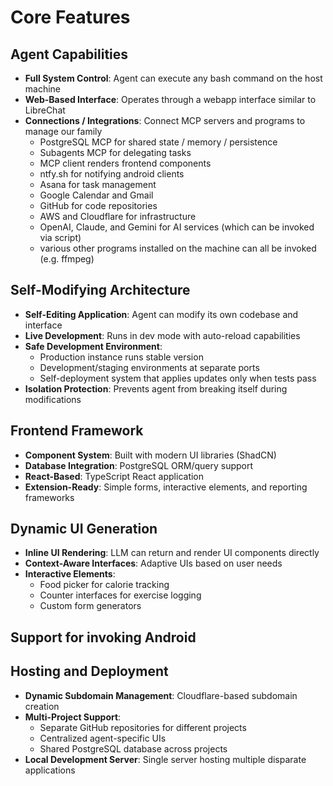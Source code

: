 # Core Features

## Agent Capabilities

- **Full System Control**: Agent can execute any bash command on the host machine
- **Web-Based Interface**: Operates through a webapp interface similar to LibreChat
- **Connections / Integrations**: Connect MCP servers and programs to manage our family
  - PostgreSQL MCP for shared state / memory / persistence
  - Subagents MCP for delegating tasks
  - MCP client renders frontend components
  - ntfy.sh for notifying android clients
  - Asana for task management
  - Google Calendar and Gmail
  - GitHub for code repositories
  - AWS and Cloudflare for infrastructure
  - OpenAI, Claude, and Gemini for AI services (which can be invoked via script)
  - various other programs installed on the machine can all be invoked (e.g. ffmpeg)

## Self-Modifying Architecture

- **Self-Editing Application**: Agent can modify its own codebase and interface
- **Live Development**: Runs in dev mode with auto-reload capabilities
- **Safe Development Environment**:
  - Production instance runs stable version
  - Development/staging environments at separate ports
  - Self-deployment system that applies updates only when tests pass
- **Isolation Protection**: Prevents agent from breaking itself during modifications

## Frontend Framework

- **Component System**: Built with modern UI libraries (ShadCN)
- **Database Integration**: PostgreSQL ORM/query support
- **React-Based**: TypeScript React application
- **Extension-Ready**: Simple forms, interactive elements, and reporting frameworks

## Dynamic UI Generation

- **Inline UI Rendering**: LLM can return and render UI components directly
- **Context-Aware Interfaces**: Adaptive UIs based on user needs
- **Interactive Elements**:
  - Food picker for calorie tracking
  - Counter interfaces for exercise logging
  - Custom form generators

## Support for invoking Android

## Hosting and Deployment

- **Dynamic Subdomain Management**: Cloudflare-based subdomain creation
- **Multi-Project Support**:
  - Separate GitHub repositories for different projects
  - Centralized agent-specific UIs
  - Shared PostgreSQL database across projects
- **Local Development Server**: Single server hosting multiple disparate applications
